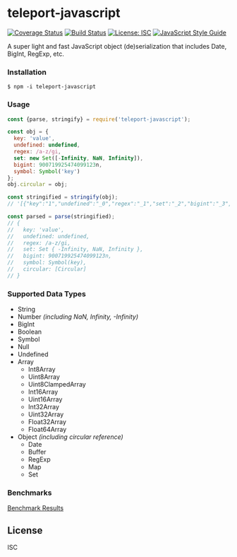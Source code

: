 # teleport-javascript

[![Coverage Status](https://coveralls.io/repos/github/codenirvana/teleport-javascript/badge.svg?branch=master)](https://coveralls.io/github/codenirvana/teleport-javascript?branch=master) [![Build Status](https://travis-ci.org/codenirvana/teleport-javascript.svg?branch=master)](https://travis-ci.org/codenirvana/teleport-javascript) [![License: ISC](https://img.shields.io/badge/License-ISC-yellow.svg)](https://opensource.org/licenses/ISC) [![JavaScript Style Guide](https://img.shields.io/badge/code_style-standard-brightgreen.svg)](https://standardjs.com)


A super light and fast JavaScript object (de)serialization that includes Date, BigInt, RegExp, etc.

### Installation
```console
$ npm -i teleport-javascript
```

### Usage
```js
const {parse, stringify} = require('teleport-javascript');

const obj = {
  key: 'value',
  undefined: undefined,
  regex: /a-z/gi,
  set: new Set([-Infinity, NaN, Infinity]),
  bigint: 900719925474099123n,
  symbol: Symbol('key')
};
obj.circular = obj;

const stringified = stringify(obj);
// '[{"key":"1","undefined":"_0","regex":"_1","set":"_2","bigint":"_3","symbol":"_4","circular":"0"},"value",["u","R/a-z/gi","S[[\\"_0\\",\\"_1\\",\\"_2\\"],[\\"n-Infinity\\",\\"nNaN\\",\\"nInfinity\\"]]","b900719925474099123","skey"]]'

const parsed = parse(stringified);
// {
//   key: 'value',
//   undefined: undefined,
//   regex: /a-z/gi,
//   set: Set { -Infinity, NaN, Infinity },
//   bigint: 900719925474099123n,
//   symbol: Symbol(key),
//   circular: [Circular]
// }
```

### Supported Data Types
* String
* Number _(including NaN, Infinity, -Infinity)_
* BigInt
* Boolean
* Symbol
* Null
* Undefined
* Array
  - Int8Array
  - Uint8Array
  - Uint8ClampedArray
  - Int16Array
  - Uint16Array
  - Int32Array
  - Uint32Array
  - Float32Array
  - Float64Array
* Object _(including circular reference)_
  - Date
  - Buffer
  - RegExp
  - Map
  - Set

### Benchmarks
[Benchmark Results](test/bench.txt)

## License
ISC
